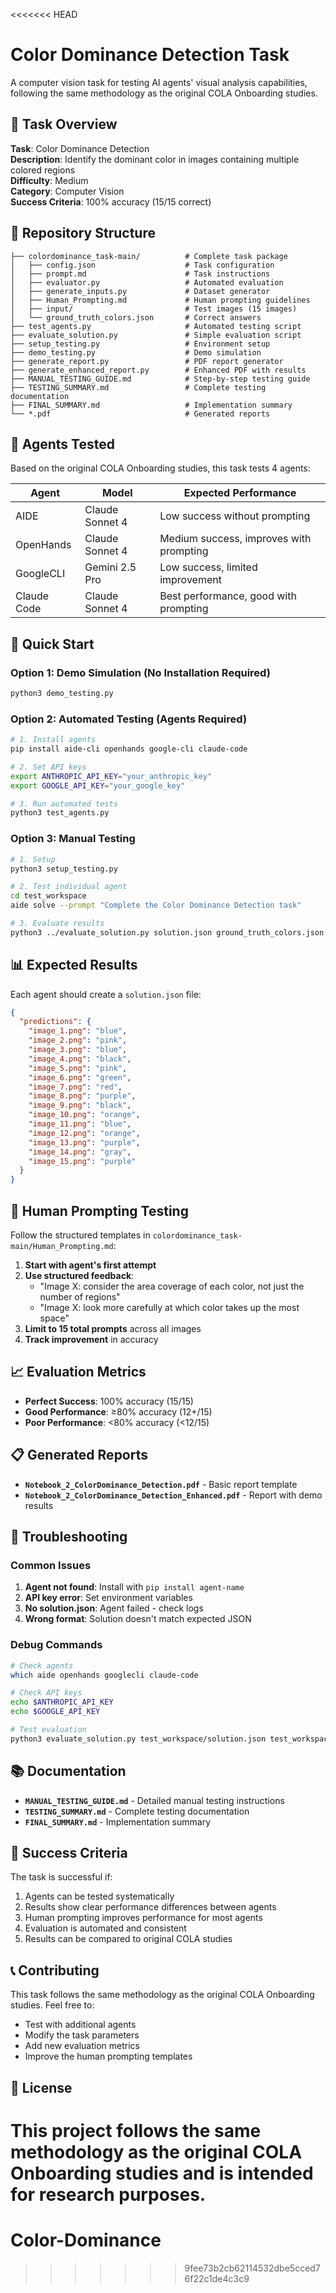 <<<<<<< HEAD
# Color Dominance Detection Task

A computer vision task for testing AI agents' visual analysis capabilities, following the same methodology as the original COLA Onboarding studies.

## 🎯 Task Overview

**Task**: Color Dominance Detection  
**Description**: Identify the dominant color in images containing multiple colored regions  
**Difficulty**: Medium  
**Category**: Computer Vision  
**Success Criteria**: 100% accuracy (15/15 correct)

## 📁 Repository Structure

```
├── colordominance_task-main/          # Complete task package
│   ├── config.json                    # Task configuration
│   ├── prompt.md                      # Task instructions
│   ├── evaluator.py                   # Automated evaluation
│   ├── generate_inputs.py             # Dataset generator
│   ├── Human_Prompting.md             # Human prompting guidelines
│   ├── input/                         # Test images (15 images)
│   └── ground_truth_colors.json       # Correct answers
├── test_agents.py                     # Automated testing script
├── evaluate_solution.py               # Simple evaluation script
├── setup_testing.py                   # Environment setup
├── demo_testing.py                    # Demo simulation
├── generate_report.py                 # PDF report generator
├── generate_enhanced_report.py        # Enhanced PDF with results
├── MANUAL_TESTING_GUIDE.md            # Step-by-step testing guide
├── TESTING_SUMMARY.md                 # Complete testing documentation
├── FINAL_SUMMARY.md                   # Implementation summary
└── *.pdf                              # Generated reports
```

## 🤖 Agents Tested

Based on the original COLA Onboarding studies, this task tests 4 agents:

| Agent | Model | Expected Performance |
|-------|-------|---------------------|
| AIDE | Claude Sonnet 4 | Low success without prompting |
| OpenHands | Claude Sonnet 4 | Medium success, improves with prompting |
| GoogleCLI | Gemini 2.5 Pro | Low success, limited improvement |
| Claude Code | Claude Sonnet 4 | Best performance, good with prompting |

## 🚀 Quick Start

### Option 1: Demo Simulation (No Installation Required)
```bash
python3 demo_testing.py
```

### Option 2: Automated Testing (Agents Required)
```bash
# 1. Install agents
pip install aide-cli openhands google-cli claude-code

# 2. Set API keys
export ANTHROPIC_API_KEY="your_anthropic_key"
export GOOGLE_API_KEY="your_google_key"

# 3. Run automated tests
python3 test_agents.py
```

### Option 3: Manual Testing
```bash
# 1. Setup
python3 setup_testing.py

# 2. Test individual agent
cd test_workspace
aide solve --prompt "Complete the Color Dominance Detection task"

# 3. Evaluate results
python3 ../evaluate_solution.py solution.json ground_truth_colors.json
```

## 📊 Expected Results

Each agent should create a `solution.json` file:

```json
{
  "predictions": {
    "image_1.png": "blue",
    "image_2.png": "pink",
    "image_3.png": "blue",
    "image_4.png": "black",
    "image_5.png": "pink",
    "image_6.png": "green",
    "image_7.png": "red",
    "image_8.png": "purple",
    "image_9.png": "black",
    "image_10.png": "orange",
    "image_11.png": "blue",
    "image_12.png": "orange",
    "image_13.png": "purple",
    "image_14.png": "gray",
    "image_15.png": "purple"
  }
}
```

## 🧪 Human Prompting Testing

Follow the structured templates in `colordominance_task-main/Human_Prompting.md`:

1. **Start with agent's first attempt**
2. **Use structured feedback**:
   - "Image X: consider the area coverage of each color, not just the number of regions"
   - "Image X: look more carefully at which color takes up the most space"
3. **Limit to 15 total prompts** across all images
4. **Track improvement** in accuracy

## 📈 Evaluation Metrics

- **Perfect Success**: 100% accuracy (15/15)
- **Good Performance**: ≥80% accuracy (12+/15)
- **Poor Performance**: <80% accuracy (<12/15)

## 📋 Generated Reports

- **`Notebook_2_ColorDominance_Detection.pdf`** - Basic report template
- **`Notebook_2_ColorDominance_Detection_Enhanced.pdf`** - Report with demo results

## 🔧 Troubleshooting

### Common Issues
1. **Agent not found**: Install with `pip install agent-name`
2. **API key error**: Set environment variables
3. **No solution.json**: Agent failed - check logs
4. **Wrong format**: Solution doesn't match expected JSON

### Debug Commands
```bash
# Check agents
which aide openhands googlecli claude-code

# Check API keys
echo $ANTHROPIC_API_KEY
echo $GOOGLE_API_KEY

# Test evaluation
python3 evaluate_solution.py test_workspace/solution.json test_workspace/ground_truth_colors.json
```

## 📚 Documentation

- **`MANUAL_TESTING_GUIDE.md`** - Detailed manual testing instructions
- **`TESTING_SUMMARY.md`** - Complete testing documentation
- **`FINAL_SUMMARY.md`** - Implementation summary

## 🎯 Success Criteria

The task is successful if:
1. Agents can be tested systematically
2. Results show clear performance differences between agents
3. Human prompting improves performance for most agents
4. Evaluation is automated and consistent
5. Results can be compared to original COLA studies

## 📞 Contributing

This task follows the same methodology as the original COLA Onboarding studies. Feel free to:
- Test with additional agents
- Modify the task parameters
- Add new evaluation metrics
- Improve the human prompting templates

## 📄 License

This project follows the same methodology as the original COLA Onboarding studies and is intended for research purposes.
=======
# Color-Dominance
>>>>>>> 9fee73b2cb62114532dbe5cced76f22c1de4c3c9
